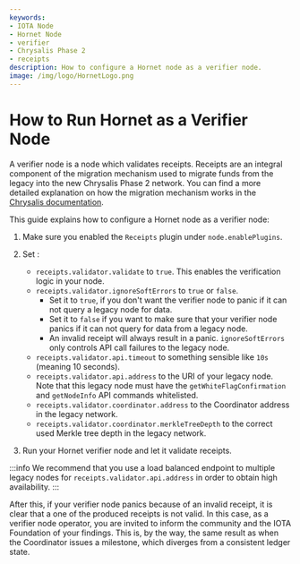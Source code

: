 ```yaml
---
keywords:
- IOTA Node 
- Hornet Node
- verifier
- Chrysalis Phase 2
- receipts
description: How to configure a Hornet node as a verifier node.  
image: /img/logo/HornetLogo.png
---
```



# How to Run Hornet as a Verifier Node

 A verifier node is a node which validates receipts. Receipts are an integral component of the migration mechanism used to migrate funds from the legacy into the new Chrysalis Phase 2 network. You can find a more detailed explanation on how the migration mechanism works in the [Chrysalis documentation](https://chrysalis.docs.iota.org/guides/migration-mechanism).

This guide explains how to configure a Hornet node as a verifier node:

1. Make sure you enabled the `Receipts` plugin under `node.enablePlugins`.
2. Set :
    - `receipts.validator.validate` to `true`. This enables the verification logic in your node.
    - `receipts.validator.ignoreSoftErrors` to `true` or `false`. 
      - Set it to  `true`, if you don't want the verifier node to panic if it can not query a legacy node for data. 
      -  Set it to `false` if you want to make sure that your verifier node panics if it can not query for data from a legacy node. 
      - An invalid receipt will always result in a panic. `ignoreSoftErrors` only controls API call failures to the legacy node.
    - `receipts.validator.api.timeout` to something sensible like `10s` (meaning 10 seconds).
    - `receipts.validator.api.address` to the URI of your legacy node. Note that this legacy node must have the `getWhiteFlagConfirmation` and `getNodeInfo` API commands whitelisted.
    - `receipts.validator.coordinator.address` to the Coordinator address in the legacy network.
    - `receipts.validator.coordinator.merkleTreeDepth` to the correct used Merkle tree depth in the legacy network.
   
3. Run your Hornet verifier node and let it validate receipts.

:::info
We recommend that you use a load balanced endpoint to multiple legacy nodes for `receipts.validator.api.address` in order to obtain high availability.
:::

After this, if your verifier node panics because of an invalid receipt, it is clear that a one of the produced receipts is not valid. In this case, as a verifier node operator, you are invited to inform the community and the IOTA Foundation of your findings. This is, by the way, the same result as when the Coordinator issues a milestone, which diverges from a consistent ledger state.
